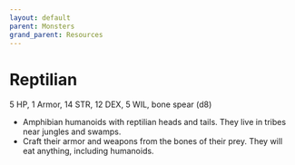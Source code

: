 ```yaml
---
layout: default
parent: Monsters
grand_parent: Resources
---
```


# Reptilian

5 HP, 1 Armor, 14 STR, 12 DEX, 5 WIL, bone spear (d8)

- Amphibian humanoids with reptilian heads and tails. They live in tribes near jungles and swamps.
- Craft their armor and weapons from the bones of their prey. They will eat anything, including humanoids.
